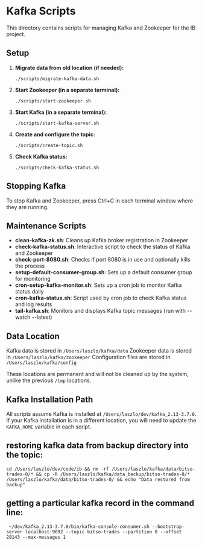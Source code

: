 # Kafka Scripts

This directory contains scripts for managing Kafka and Zookeeper for the IB project.

## Setup

1. **Migrate data from old location (if needed):**
   ```
   ./scripts/migrate-kafka-data.sh
   ```

2. **Start Zookeeper (in a separate terminal):**
   ```
   ./scripts/start-zookeeper.sh
   ```

3. **Start Kafka (in a separate terminal):**
   ```
   ./scripts/start-kafka-server.sh
   ```

4. **Create and configure the topic:**
   ```
   ./scripts/create-topic.sh
   ```

5. **Check Kafka status:**
   ```
   ./scripts/check-kafka-status.sh
   ```

## Stopping Kafka

To stop Kafka and Zookeeper, press Ctrl+C in each terminal window where they are running.

## Maintenance Scripts

- **clean-kafka-zk.sh**: Cleans up Kafka broker registration in Zookeeper
- **check-kafka-status.sh**: Interactive script to check the status of Kafka and Zookeeper
- **check-port-8080.sh**: Checks if port 8080 is in use and optionally kills the process
- **setup-default-consumer-group.sh**: Sets up a default consumer group for monitoring
- **cron-setup-kafka-monitor.sh**: Sets up a cron job to monitor Kafka status daily
- **cron-kafka-status.sh**: Script used by cron job to check Kafka status and log results
- **tail-kafka.sh**: Monitors and displays Kafka topic messages (run with --watch --latest)

## Data Location

Kafka data is stored in `/Users/laszlo/kafka/data`
Zookeeper data is stored in `/Users/laszlo/kafka/zookeeper`
Configuration files are stored in `/Users/laszlo/kafka/config`

These locations are permanent and will not be cleaned up by the system, unlike the previous `/tmp` locations.

## Kafka Installation Path

All scripts assume Kafka is installed at `/Users/laszlo/dev/kafka_2.13-3.7.0`. If your Kafka installation is in a different location, you will need to update the `KAFKA_HOME` variable in each script.

## restoring kafka data from backup directory into the topic:

```
cd /Users/laszlo/dev/code/ib && rm -rf /Users/laszlo/kafka/data/bitso-trades-0/* && cp -R /Users/laszlo/kafka/data_backup/bitso-trades-0/* /Users/laszlo/kafka/data/bitso-trades-0/ && echo "Data restored from backup"
```

## getting a particular kafka record in the command line:

```
 ~/dev/kafka_2.13-3.7.0/bin/kafka-console-consumer.sh --bootstrap-server localhost:9092 --topic bitso-trades --partition 0 --offset 28143 --max-messages 1
```